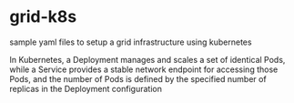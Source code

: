 # grid-k8s
sample yaml files to setup a grid infrastructure using kubernetes

In Kubernetes, a Deployment manages and scales a set of identical Pods, while a Service provides a stable network endpoint for accessing those Pods, and the number of Pods is defined by the specified number of replicas in the Deployment configuration
